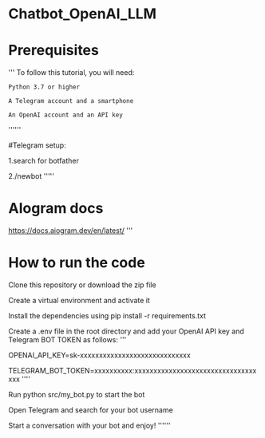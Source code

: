 # Chatbot_OpenAI_LLM

# Prerequisites

'''
To follow this tutorial, you will need:



    Python 3.7 or higher

    A Telegram account and a smartphone

    An OpenAI account and an API key
''''''

#Telegram setup:

1.search for botfather

2./newbot
''''' 

# AIogram docs

https://docs.aiogram.dev/en/latest/
'''


# How to run the code

Clone this repository or download the zip file

Create a virtual environment and activate it

Install the dependencies using pip install -r requirements.txt

Create a .env file in the root directory and add your OpenAI API key and Telegram BOT TOKEN as follows:
'''

OPENAI_API_KEY=sk-xxxxxxxxxxxxxxxxxxxxxxxxxxxxx

TELEGRAM_BOT_TOKEN=xxxxxxxxxx:xxxxxxxxxxxxxxxxxxxxxxxxxxxxxxxxxxx
''''


Run python src/my_bot.py to start the bot

Open Telegram and search for your bot username

Start a conversation with your bot and enjoy!
''''''


